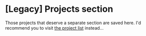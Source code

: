 <!--------------------------
Patch for this folder
--------------------------->

# \[Legacy\] Projects section

Those projects that deserve a separate section are saved here. I'd recommend you to visit [the project list](../projects) instead...
